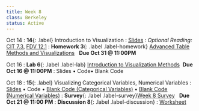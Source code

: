 ```yaml
---
title: Week 8 
class: Berkeley
status: Active
---
```


Oct 14
: **14**{: .label} Introduction to Visualization 
  : [Slides](https://docs.google.com/presentation/d/1Oe6i39ydZVPWPNxarR32x-PnlvKVJXOU5DFbkUE2a-Q/edit?usp=sharing)
: *Optional Reading:* [CIT 7.3](https://inferentialthinking.com/chapters/07/3/Overlaid_Graphs.html), [FDV 12.1](https://clauswilke.com/dataviz/visualizing-associations.html#associations-scatterplots)
: **Homework 3**{: .label .label-homework} [Advanced Table Methods and Visualizations](https://datahub.berkeley.edu/hub/user-redirect/git-pull?repo=https%3A%2F%2Fgithub.com%2Fdata-6-berkeley%2Fmaterials-fa24&branch=main&urlpath=tree%2Fmaterials-fa24%2Fhw%2Fhw03%2Fhw03.ipynb) &nbsp; **Due Oct 31 @ 11:00PM**

Oct 16
: **Lab 6**{: .label .label-lab} [Introduction to Visualization Methods](https://datahub.berkeley.edu/hub/user-redirect/git-pull?repo=https%3A%2F%2Fgithub.com%2Fdata-6-berkeley%2Fmaterials-fa24&branch=main&urlpath=tree%2Fmaterials-fa24%2Flabs%2Flab06%2Flab06.ipynb) &nbsp;**Due Oct 16 @ 11:00PM**
  : Slides &#8226; Code&#8226; Blank Code

Oct 18
: **15**{: .label} Visualizing Categorical Variables, Numerical Variables
  : [Slides](https://docs.google.com/presentation/d/13duqMVmYt8nzvyN1LAl5Si7oKjSrAon5AZzi0DyyYMc/edit?usp=sharing) &#8226; Code &#8226; [Blank Code (Categorical Variables)](https://datahub.berkeley.edu/hub/user-redirect/git-pull?repo=https%3A%2F%2Fgithub.com%2Fdata-6-berkeley%2Fmaterials-fa24&branch=main&urlpath=tree%2Fmaterials-fa24%2Flectures%2Flec15%2Flec15-categorical-blank.ipynb) &#8226; [Blank Code (Numerical Variables)](https://datahub.berkeley.edu/hub/user-redirect/git-pull?repo=https%3A%2F%2Fgithub.com%2Fdata-6-berkeley%2Fmaterials-fa24&branch=main&urlpath=tree%2Fmaterials-fa24%2Flectures%2Flec15%2Flec15-numerical-blank.ipynb)
: **Survey**{: .label .label-survey}[Week 8 Survey](https://forms.gle/F1GHZrNm3RFzZ3Mz6) &nbsp; **Due Oct 21 @ 11:00 PM**
: **Discussion 8**{: .label .label-discussion}
  : [Worksheet](https://drive.google.com/file/d/1gfIqGqTscOit7-tchcJUICvM2rG08dWO/view?usp=sharing)

  <!--&#8226; [Solutions](./assignments/disc01-sols.pdf) -->
